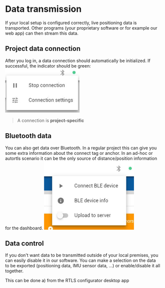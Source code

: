 # Data transmission
If your local setup is configured correctly, live positioning data is transported. Other programs (your proprietary software or for example our web app) can then stream this data.

## Project data connection
After you log in, a data connection should automatically be initialized. If successful, the indicator should be green:
![Connection](./img/conn.jpg)
> A connection is **project-specific**

## Bluetooth data
You can also get data over Bluetooth. In a regular project this can give you some extra information about the connect tag or anchor. In an ad-hoc or autortls scenario it can be the only source of distance/position information for the dashboard.
![BLE](./img/ble.jpg)

## Data control
If you don't want data to be transmitted outside of your local premises, you can easily disable it in our software. You can make a selection on the data to be exported (positioning data, IMU sensor data, ...) or enable/disable it all together.

This can be done a) from the RTLS configurator desktop app